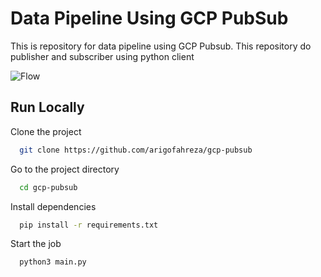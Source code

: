 # Data Pipeline Using GCP PubSub
This is repository for data pipeline using GCP Pubsub. This repository do publisher and subscriber using python client


![Flow](assets/highlevel-flow.png)


## Run Locally

Clone the project

```bash
  git clone https://github.com/arigofahreza/gcp-pubsub
```

Go to the project directory

```bash
  cd gcp-pubsub
```

Install dependencies

```bash
  pip install -r requirements.txt
```

Start the job

```bash
  python3 main.py
```